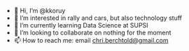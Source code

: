 - 👋 Hi, I’m @kkoruy
- 👀 I’m interested in rally and cars, but also technology stuff
- 🌱 I’m currently learning Data Science at SUPSI
- 💞️ I’m looking to collaborate on nothing for the moment
- 📫 How to reach me: email chri.berchtold@gmail.com

<!---
kkoruy/kkoruy is a ✨ special ✨ repository because its `README.md` (this file) appears on your GitHub profile.
You can click the Preview link to take a look at your changes.
--->
